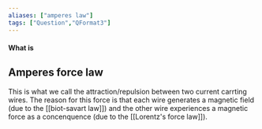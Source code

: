 ```yaml
---
aliases: ["amperes law"]
tags: ["Question","QFormat3"]
---
```


#### What is
## Amperes force law
This is what we call the attraction/repulsion between two current carrting wires. 
The reason for this force is that each wire generates a magnetic field (due to the [[biot-savart law]]) and the other wire experiences a magnetic force as a concenquence (due to the [[Lorentz's force law]]).